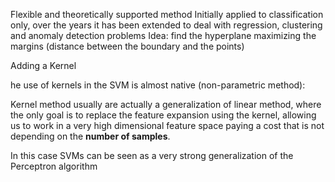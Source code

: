 


Flexible and theoretically supported method Initially applied to classification only, over the years it has been extended to deal with regression, clustering and anomaly detection problems Idea: find the hyperplane maximizing the margins (distance between the boundary and the points)

Adding a Kernel

he use of kernels in the SVM is almost native (non-parametric method):


Kernel method usually are actually a generalization of linear method, where the only goal is to replace the feature expansion using the kernel, allowing us to work in a very high dimensional feature space paying a cost that is not depending on the **number of samples**. 


In this case SVMs can be seen as a very strong generalization of the Perceptron algorithm
